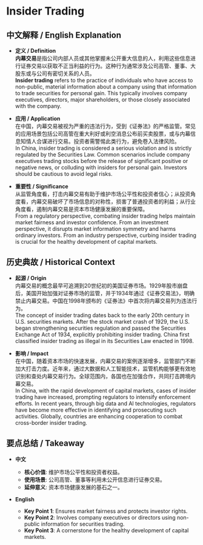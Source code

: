 # Insider Trading

## 中文解释 / English Explanation

* **定义 / Definition**  
  **内幕交易**是指公司内部人员或其他掌握未公开重大信息的人，利用这些信息进行证券交易以获取不正当利益的行为。这种行为通常涉及公司高管、董事、大股东或与公司有密切关系的人员。  
  **Insider trading** refers to the practice of individuals who have access to non-public, material information about a company using that information to trade securities for personal gain. This typically involves company executives, directors, major shareholders, or those closely associated with the company.

* **应用 / Application**  
  在中国，内幕交易被视为严重的违法行为，受到《证券法》的严格监管。常见的应用场景包括公司高管在重大利好或利空消息公布前买卖股票，或与内幕信息知情人合谋进行交易。投资者需警惕此类行为，避免卷入法律风险。  
  In China, insider trading is considered a serious violation and is strictly regulated by the Securities Law. Common scenarios include company executives trading stocks before the release of significant positive or negative news, or colluding with insiders for personal gain. Investors should be cautious to avoid legal risks.

* **重要性 / Significance**  
  从监管角度看，打击内幕交易有助于维护市场公平性和投资者信心；从投资角度看，内幕交易破坏了市场信息的对称性，损害了普通投资者的利益；从行业角度看，遏制内幕交易是资本市场健康发展的重要保障。  
  From a regulatory perspective, combating insider trading helps maintain market fairness and investor confidence. From an investment perspective, it disrupts market information symmetry and harms ordinary investors. From an industry perspective, curbing insider trading is crucial for the healthy development of capital markets.

## 历史典故 / Historical Context

* **起源 / Origin**  
  内幕交易的概念最早可追溯到20世纪初的美国证券市场。1929年股市崩盘后，美国开始加强对证券市场的监管，并于1934年通过《证券交易法》，明确禁止内幕交易。中国在1998年颁布的《证券法》中首次将内幕交易列为违法行为。  
  The concept of insider trading dates back to the early 20th century in U.S. securities markets. After the stock market crash of 1929, the U.S. began strengthening securities regulation and passed the Securities Exchange Act of 1934, explicitly prohibiting insider trading. China first classified insider trading as illegal in its Securities Law enacted in 1998.

* **影响 / Impact**  
  在中国，随着资本市场的快速发展，内幕交易的案例逐渐增多，监管部门不断加大打击力度。近年来，通过大数据和人工智能技术，监管机构能够更有效地识别和查处内幕交易行为。全球范围内，各国也在加强合作，共同打击跨境内幕交易。  
  In China, with the rapid development of capital markets, cases of insider trading have increased, prompting regulators to intensify enforcement efforts. In recent years, through big data and AI technologies, regulators have become more effective in identifying and prosecuting such activities. Globally, countries are enhancing cooperation to combat cross-border insider trading.

## 要点总结 / Takeaway

* **中文**  
  - **核心价值**: 维护市场公平性和投资者权益。
  - **使用场景**: 公司高管、董事等利用未公开信息进行证券交易。
  - **延伸意义**: 资本市场健康发展的基石之一。

* **English**  
  - **Key Point 1**: Ensures market fairness and protects investor rights.
  - **Key Point 2**: Involves company executives or directors using non-public information for securities trading.
  - **Key Point 3**: A cornerstone for the healthy development of capital markets.